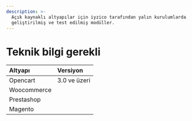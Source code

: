 ```yaml
---
description: >-
  Açık kaynaklı altyapılar için iyzico tarafından yalın kurulumlarda
  geliştirilmiş ve test edilmiş modüller.
---
```


# Teknik bilgi gerekli

| Altyapı | Versiyon |
| :--- | :--- |
| Opencart | 3.0 ve üzeri |
| Woocommerce |  |
| Prestashop |  |
| Magento |  |



